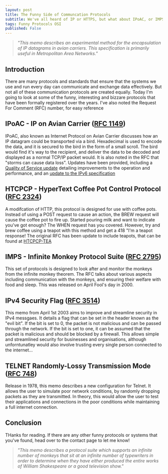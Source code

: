 ```yaml
---
layout: post
title: The Funny Side of Communcation Protocols
subtitle: We've all heard of IP or HTTPS, but what about IPoAC, or IMPS?
tags: Funny Protocols OSI
published: False
---
```

>*"This memo describes an experimental method for the encapsulation of IP datagrams in avian carriers.  This specification is primarily useful in Metropolitan Area Networks."*

## Introduction
There are many protocols and standards that ensure that the systems we use and run every day can communicate and exchange data effectively. But not all of these communication protocols are created equally. Today I'm going to look at some of the funny, interesting and bizzare protocols that have been formally registered over the years. I've also noted the Request For Comment (RFC) number, for easy reference

## IPoAC - IP on Avian Carrier ([RFC 1149](https://www.rfc-editor.org/rfc/rfc1149))
IPoAC, also known as Internet Protocol on Avian Carrier discusses how an IP datagram could be transported via a bird. Hexadecimal is used to encode the data, and it is secured to the bird in the form of a small scroll. The bird would find it's way to the recipient, and deliver the data to be decoded and displayed as a normal TCP/IP packet would. It is also noted in the RFC that "storms can cause data loss". Updates have been provided, including a [Quality of Service update](https://www.rfc-editor.org/rfc/rfc2549) detailing improvements to the operation and performance, and an [update to the IPv6 specification](https://www.rfc-editor.org/rfc/rfc6214)

## HTCPCP - HyperText Coffee Pot Control Protocol ([RFC 2324](https://www.rfc-editor.org/rfc/rfc2324))
A modifcation of HTTP, this protocol is designed for use with coffee pots. Instead of using a POST request to cause an action, the BREW request will cause the coffee pot to fire up. Started pouring milk and want to indicate you've got enough? The WHEN request has you covered. However, try and brew coffee using a teapot with this method and get a 418 "I'm a teapot response! The original RFC has been update to include teapots, that can be found at [HTCPCP-TEA](https://www.rfc-editor.org/rfc/rfc7168)

## IMPS - Infinite Monkey Protocol Suite ([RFC 2795](https://www.rfc-editor.org/rfc/rfc2795))
This set of protocols is designed to look after and monitor the monkeys from the infinite monkey theorem. The RFC talks about various aspects including communication with the monkeys, and ensuring their welfare with food and sleep. This was released on April Fool's day in 2000.

## IPv4 Security Flag ([RFC 3514](https://www.rfc-editor.org/rfc/rfc3514))
This memo from April 1st 2003 aims to improve and streamline security in IPv4 messgaes. It details a flag that can be set in the header known as the "evil bit". If the bit is set to 0, the packet is not malicious and can be passed through the network. If the bit is set to one, it can be assumed that the packet is malicious and should be blocked by a firewall. This allows simple and streamlined security for businesses and organisations, although unforntunatley would also involve trusting every single person connected to the internet...

## TELNET Randomly-Lossy Transmission Mode ([RFC 748](https://www.rfc-editor.org/rfc/rfc748))
Release in 1978, this memo describes a new configuration for Telnet. It allows the user to simulate poor network conditions, by randomly dropping packets as they are transmitted. In theory, this would allow the user to test their applications and connections in the poor conditions while maintaining a full internet connection.

## Conclusion
THanks for reading. If there are any other funny protocols or systems that you've found, head over to the contact page to let me know!

>*"This memo describes a protocol suite which supports an infinite number of monkeys that sit at an infinite number of typewriters in order to determine when they have either produced the entire works of William Shakespeare or a good television show."*